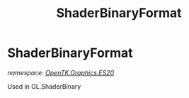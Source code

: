 ﻿---
title: ShaderBinaryFormat
---

# ShaderBinaryFormat
_namespace: [OpenTK.Graphics.ES20](N-OpenTK.Graphics.ES20.html)_

Used in GL.ShaderBinary




